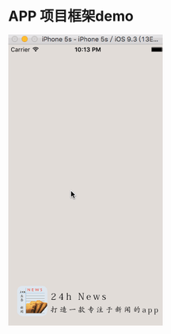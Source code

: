 # APP 项目框架demo

![ProjectFrame](http://github.com/695331437/ProjectFrame/raw/master/picture/projectFrame.gif)
